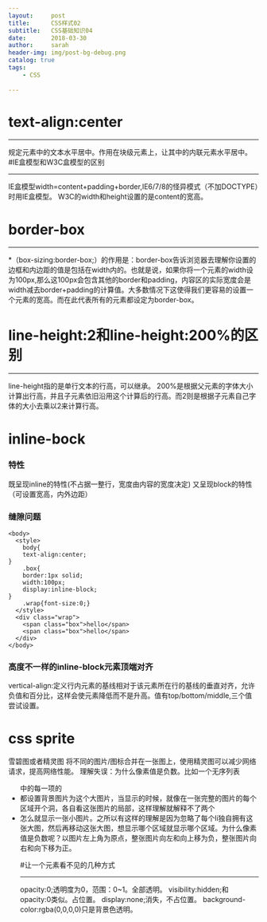 ```yaml
---
layout:     post
title:      CSS样式02
subtitle:   CSS基础知识04
date:       2018-03-30
author:     sarah
header-img: img/post-bg-debug.png
catalog: true
tags:
    - CSS
    
---
```

# text-align:center
***
规定元素中的文本水平居中。作用在块级元素上，让其中的内联元素水平居中。
#IE盒模型和W3C盒模型的区别
***
IE盒模型width=content+padding+border,IE6/7/8的怪异模式（不加DOCTYPE）时用IE盒模型。
W3C的width和height设置的是content的宽高。

# border-box
***
*（box-sizing:border-box;）的作用是：border-box告诉浏览器去理解你设置的边框和内边距的值是包括在width内的。也就是说，如果你将一个元素的width设为100px,那么这100px会包含其他的border和padding，内容区的实际宽度会是width减去border+padding的计算值。大多数情况下这使得我们更容易的设置一个元素的宽高。而在此代表所有的元素都设定为border-box。

# line-height:2和line-height:200%的区别
***
line-height指的是单行文本的行高，可以继承。
200%是根据父元素的字体大小计算出行高，并且子元素依旧沿用这个计算后的行高。而2则是根据子元素自己字体的大小去乘以2来计算行高。

# inline-bock
### 特性
既呈现inline的特性(不占据一整行，宽度由内容的宽度决定)
又呈现block的特性（可设置宽高，内外边距）
### 缝隙问题

```
<body>
  <style>
    body{
    text-align:center;
}
    .box{
    border:1px solid;
    width:100px;
    display:inline-block;
}
    .wrap{font-size:0;}
  </style>
  <div class="wrap">
    <span class="box">hello</span>
    <span class="box">hello</span>
  </div>
</body>
```
### 高度不一样的inline-block元素顶端对齐
vertical-align:定义行内元素的基线相对于该元素所在行的基线的垂直对齐，允许负值和百分比，这样会使元素降低而不是升高。值有top/bottom/middle,三个值尝试设置。

# css sprite
雪碧图或者精灵图
将不同的图片/图标合并在一张图上，使用精灵图可以减少网络请求，提高网络性能。
理解失误：为什么像素值是负数。比如一个无序列表<ul>中的每一项的<li>都设置背景图片为这个大图片，当显示的时候，就像在一张完整的图片的每个区域开个洞，各自看这张图片的局部，这样理解就解释不了两个<li>怎么就显示一张小图片。之所以有这样的理解是因为忽略了每个li独自拥有这张大图，然后再移动这张大图，想显示哪个区域就显示哪个区域。为什么像素值是负数呢？以图片左上角为原点，整张图片向左和向上移为负，整张图片向右和向下移为正。

#让一个元素看不见的几种方式
***
opacity:0;透明度为0，范围：0~1。全部透明。
visibility:hidden;和opacity:0类似。占位置。
display:none;消失，不占位置。
background-color:rgba(0,0,0,0)只是背景色透明。
